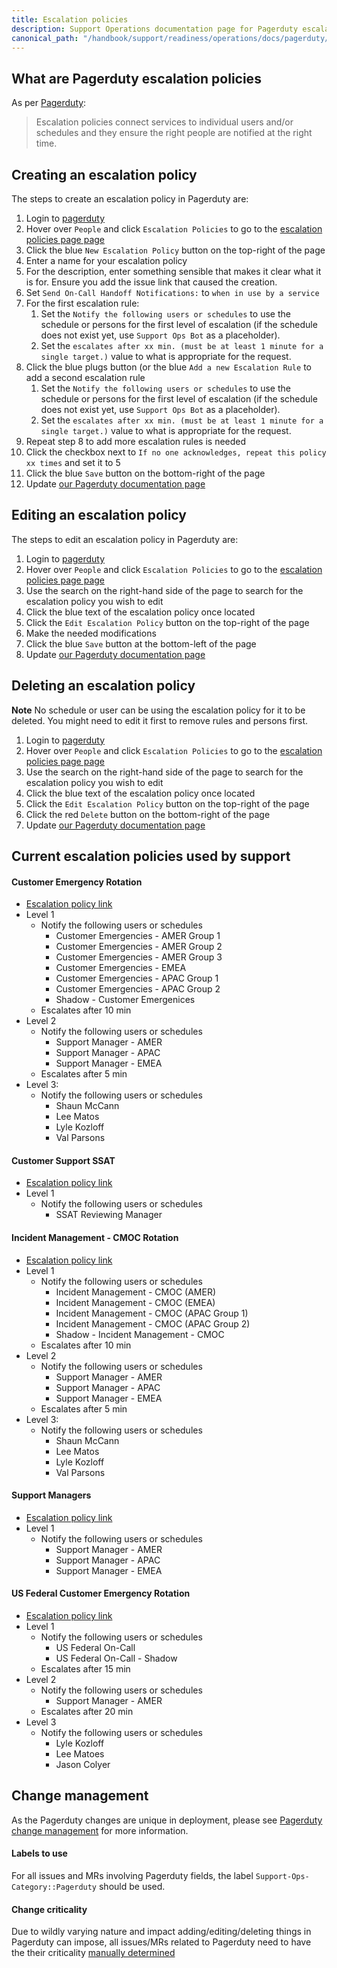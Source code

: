```yaml
---
title: Escalation policies
description: Support Operations documentation page for Pagerduty escalation policies
canonical_path: "/handbook/support/readiness/operations/docs/pagerduty/escalation_policies"
---
```


## What are Pagerduty escalation policies

As per [Pagerduty](https://support.pagerduty.com/docs/escalation-policies):

> Escalation policies connect services to individual users and/or schedules and
> they ensure the right people are notified at the right time.

## Creating an escalation policy

The steps to create an escalation policy in Pagerduty are:

1. Login to [pagerduty](https://gitlab.pagerduty.com/)
1. Hover over `People` and click `Escalation Policies` to go to the
   [escalation policies page page](https://gitlab.pagerduty.com/escalation_policies)
1. Click the blue `New Escalation Policy` button on the top-right of the page
1. Enter a name for your escalation policy
1. For the description, enter something sensible that makes it clear what it is
   for. Ensure you add the issue link that caused the creation.
1. Set `Send On-Call Handoff Notifications:` to `when in use by a service`
1. For the first escalation rule:
   1. Set the `Notify the following users or schedules` to use the schedule or
      persons for the first level of escalation (if the schedule does not exist
      yet, use `Support Ops Bot` as a placeholder).
   1. Set the
      `escalates after xx min. (must be at least 1 minute for a single target.)`
      value to what is appropriate for the request.
1. Click the blue plugs button (or the blue `Add a new Escalation Rule` to add
   a second escalation rule
   1. Set the `Notify the following users or schedules` to use the schedule or
      persons for the first level of escalation (if the schedule does not exist
      yet, use `Support Ops Bot` as a placeholder).
   1. Set the
      `escalates after xx min. (must be at least 1 minute for a single target.)`
      value to what is appropriate for the request.
1. Repeat step 8 to add more escalation rules is needed
1. Click the checkbox next to
   `If no one acknowledges, repeat this policy xx times` and set it to 5
1. Click the blue `Save` button on the bottom-right of the page
1. Update [our Pagerduty documentation page](../documentation/pagerduty.html)

## Editing an escalation policy

The steps to edit an escalation policy in Pagerduty are:

1. Login to [pagerduty](https://gitlab.pagerduty.com/)
1. Hover over `People` and click `Escalation Policies` to go to the
   [escalation policies page page](https://gitlab.pagerduty.com/escalation_policies)
1. Use the search on the right-hand side of the page to search for the
   escalation policy you wish to edit
1. Click the blue text of the escalation policy once located
1. Click the `Edit Escalation Policy` button on the top-right of the page
1. Make the needed modifications
1. Click the blue `Save` button at the bottom-left of the page
1. Update [our Pagerduty documentation page](../documentation/pagerduty.html)

## Deleting an escalation policy

**Note** No schedule or user can be using the escalation policy for it to be
deleted. You might need to edit it first to remove rules and persons first.

1. Login to [pagerduty](https://gitlab.pagerduty.com/)
1. Hover over `People` and click `Escalation Policies` to go to the
   [escalation policies page page](https://gitlab.pagerduty.com/escalation_policies)
1. Use the search on the right-hand side of the page to search for the
   escalation policy you wish to edit
1. Click the blue text of the escalation policy once located
1. Click the `Edit Escalation Policy` button on the top-right of the page
1. Click the red `Delete` button on the bottom-right of the page
1. Update [our Pagerduty documentation page](../documentation/pagerduty.html)

## Current escalation policies used by support

#### Customer Emergency Rotation

- [Escalation policy link](https://gitlab.pagerduty.com/escalation_policies#PKV6GCH)
- Level 1
  - Notify the following users or schedules
    - Customer Emergencies - AMER Group 1
    - Customer Emergencies - AMER Group 2
    - Customer Emergencies - AMER Group 3
    - Customer Emergencies - EMEA
    - Customer Emergencies - APAC Group 1
    - Customer Emergencies - APAC Group 2
    - Shadow - Customer Emergenices
  - Escalates after 10 min
- Level 2
  - Notify the following users or schedules
    - Support Manager - AMER
    - Support Manager - APAC
    - Support Manager - EMEA
  - Escalates after 5 min
- Level 3:
  - Notify the following users or schedules
    - Shaun McCann
    - Lee Matos
    - Lyle Kozloff
    - Val Parsons

#### Customer Support SSAT

- [Escalation policy link](https://gitlab.pagerduty.com/escalation_policies#P0DPFUO)
- Level 1
  - Notify the following users or schedules
    - SSAT Reviewing Manager

#### Incident Management - CMOC Rotation

- [Escalation policy link](https://gitlab.pagerduty.com/escalation_policies#PNH1Z1L)
- Level 1
  - Notify the following users or schedules
    - Incident Management - CMOC (AMER)
    - Incident Management - CMOC (EMEA)
    - Incident Management - CMOC (APAC Group 1)
    - Incident Management - CMOC (APAC Group 2)
    - Shadow - Incident Management - CMOC
  - Escalates after 10 min
- Level 2
  - Notify the following users or schedules
    - Support Manager - AMER
    - Support Manager - APAC
    - Support Manager - EMEA
  - Escalates after 5 min
- Level 3:
  - Notify the following users or schedules
    - Shaun McCann
    - Lee Matos
    - Lyle Kozloff
    - Val Parsons

#### Support Managers

- [Escalation policy link](https://gitlab.pagerduty.com/escalation_policies#PGNLUZ1)
- Level 1
  - Notify the following users or schedules
    - Support Manager - AMER
    - Support Manager - APAC
    - Support Manager - EMEA

#### US Federal Customer Emergency Rotation

- [Escalation policy link](https://gitlab.pagerduty.com/escalation_policies#PNPWBEW)
- Level 1
  - Notify the following users or schedules
    - US Federal On-Call
    - US Federal On-Call - Shadow
  - Escalates after 15 min
- Level 2
  - Notify the following users or schedules
    - Support Manager - AMER
  - Escalates after 20 min
- Level 3
  - Notify the following users or schedules
    - Lyle Kozloff
    - Lee Matoes
    - Jason Colyer

## Change management

As the Pagerduty changes are unique in deployment, please see
[Pagerduty change management](/handbook/support/readiness/operations/docs/pagerduty/change_management)
for more information.

#### Labels to use

For all issues and MRs involving Pagerduty fields, the label
`Support-Ops-Category::Pagerduty` should be used.

#### Change criticality

Due to wildly varying nature and impact adding/editing/deleting things in
Pagerduty can impose, all issues/MRs related to Pagerduty need
to have the their criticality
[manually determined](/handbook/support/readiness/operations/docs/change_criticalities#determining-criticality)
